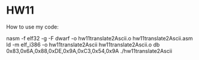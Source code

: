 # HW11

How to use my code:

nasm -f elf32 -g -F dwarf -o hw11translate2Ascii.o hw11translate2Ascii.asm
ld -m elf_i386 -o hw11translate2Ascii hw11translate2Ascii.o
db  0x83,0x6A,0x88,0xDE,0x9A,0xC3,0x54,0x9A 
./hw11translate2Ascii
